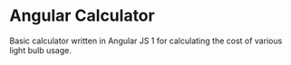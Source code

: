 # Angular Calculator
Basic calculator written in Angular JS 1 for calculating the cost of various light bulb usage.
